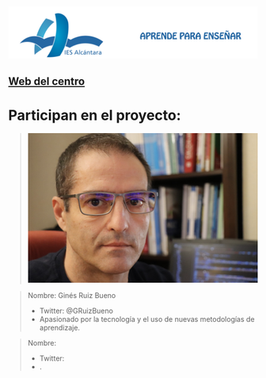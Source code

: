 ![Título IES ALCÁNTARA](/images/ENCABEZADO.png)

## [Web del centro]

[Web del centro]: http://www.murciaeduca.es/iesalcantara/sitio/

# Participan en el proyecto:

> ![Ginés Ruiz Bueno](/images/GRBGD.png)


> Nombre: Ginés Ruiz Bueno
> * Twitter: @GRuizBueno
> * Apasionado por la tecnología y el uso de nuevas metodologías de aprendizaje.


> 

> Nombre: 
> * Twitter: 
> * .

